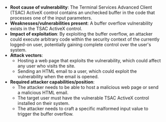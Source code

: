 - **Root cause of vulnerability**: The Terminal Services Advanced Client (TSAC) ActiveX control contains an unchecked buffer in the code that processes one of the input parameters.
- **Weaknesses/vulnerabilities present**: A buffer overflow vulnerability exists in the TSAC ActiveX control.
- **Impact of exploitation**: By exploiting the buffer overflow, an attacker could execute arbitrary code within the security context of the currently logged-on user, potentially gaining complete control over the user's system.
- **Attack vectors**:
    - Hosting a web page that exploits the vulnerability, which could affect any user who visits the site.
    - Sending an HTML email to a user, which could exploit the vulnerability when the email is opened.
- **Required attacker capabilities/position**:
    - The attacker needs to be able to host a malicious web page or send a malicious HTML email.
    - The target user must have the vulnerable TSAC ActiveX control installed on their system.
    - The attacker needs to craft a specific malformed input value to trigger the buffer overflow.